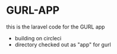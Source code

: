# GURL-APP

this is the laravel code for the GURL app

* building on circleci
* directory checked out as "app" for gurl

